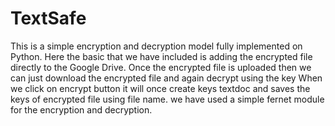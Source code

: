 # TextSafe
This is a simple encryption and decryption model fully implemented on Python.
Here the basic that we have included is adding the encrypted file directly to the Google Drive.
Once the encrypted file is uploaded then we can just download the encrypted file and again decrypt using the key
When we click on encrypt button it will once create keys textdoc and saves the keys of encrypted file using file name.
we have used a simple fernet module for the encryption and decryption.
